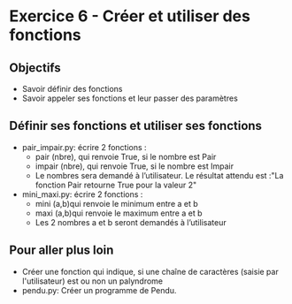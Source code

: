 # Exercice 6 - Créer et utiliser des fonctions

## Objectifs 
* Savoir définir des fonctions
* Savoir appeler ses fonctions et leur passer des paramètres

## Définir ses fonctions et utiliser ses fonctions

* pair_impair.py: écrire 2 fonctions :
    * pair (nbre), qui renvoie True, si le nombre est Pair
    * impair (nbre), qui renvoie True, si le nombre est Impair
    * Le nombres sera demandé à l’utilisateur. Le résultat attendu est :"La fonction Pair retourne True pour la valeur 2"
* mini_maxi.py: écrire 2 fonctions :
    * mini (a,b)qui renvoie le minimum entre a et b
    * maxi (a,b)qui renvoie le maximum entre a et b
    * Les 2 nombres a et b seront demandés à l’utilisateur



## Pour aller plus loin
* Créer une fonction qui indique, si une chaîne de caractères (saisie par l'utilisateur) est ou non un palyndrome
* pendu.py: Créer un programme de Pendu.